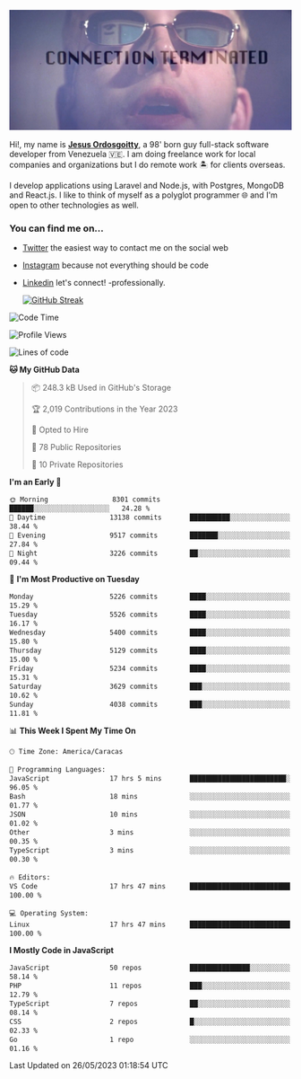 ![hackers movie reference](./disconnected.jpg)

Hi!, my name is [**Jesus Ordosgoitty**](https://jodaz.xyz), a 98' born guy full-stack software developer from Venezuela 🇻🇪. I am doing freelance work for local companies and organizations but I do remote work 🏝️ for clients overseas. 

I develop applications using Laravel and Node.js, with Postgres, MongoDB and React.js. I like to think of myself as a polyglot programmer 🌐 and I'm open to other technologies as well.

### You can find me on...

- [Twitter](https://twitter.com/jodaz_) the easiest way to contact me on the social web
- [Instagram](https://instagram.com/jodaz_) because not everything should be code
- [Linkedin](https://linkedin.com/in/jodaz) let's connect! -professionally.


    [![GitHub Streak](https://streak-stats.demolab.com?user=jodaz&theme=tokyonight)](https://git.io/streak-stats)

<!--START_SECTION:waka-->
![Code Time](http://img.shields.io/badge/Code%20Time-3%2C921%20hrs%2042%20mins-blue)

![Profile Views](http://img.shields.io/badge/Profile%20Views-0-blue)

![Lines of code](https://img.shields.io/badge/From%20Hello%20World%20I%27ve%20Written-98.0%20million%20lines%20of%20code-blue)

**🐱 My GitHub Data** 

> 📦 248.3 kB Used in GitHub's Storage 
 > 
> 🏆 2,019 Contributions in the Year 2023
 > 
> 💼 Opted to Hire
 > 
> 📜 78 Public Repositories 
 > 
> 🔑 10 Private Repositories 
 > 
**I'm an Early 🐤** 

```text
🌞 Morning                8301 commits        ██████░░░░░░░░░░░░░░░░░░░   24.28 % 
🌆 Daytime                13138 commits       ██████████░░░░░░░░░░░░░░░   38.44 % 
🌃 Evening                9517 commits        ███████░░░░░░░░░░░░░░░░░░   27.84 % 
🌙 Night                  3226 commits        ██░░░░░░░░░░░░░░░░░░░░░░░   09.44 % 
```
📅 **I'm Most Productive on Tuesday** 

```text
Monday                   5226 commits        ████░░░░░░░░░░░░░░░░░░░░░   15.29 % 
Tuesday                  5526 commits        ████░░░░░░░░░░░░░░░░░░░░░   16.17 % 
Wednesday                5400 commits        ████░░░░░░░░░░░░░░░░░░░░░   15.80 % 
Thursday                 5129 commits        ████░░░░░░░░░░░░░░░░░░░░░   15.00 % 
Friday                   5234 commits        ████░░░░░░░░░░░░░░░░░░░░░   15.31 % 
Saturday                 3629 commits        ███░░░░░░░░░░░░░░░░░░░░░░   10.62 % 
Sunday                   4038 commits        ███░░░░░░░░░░░░░░░░░░░░░░   11.81 % 
```


📊 **This Week I Spent My Time On** 

```text
🕑︎ Time Zone: America/Caracas

💬 Programming Languages: 
JavaScript               17 hrs 5 mins       ████████████████████████░   96.05 % 
Bash                     18 mins             ░░░░░░░░░░░░░░░░░░░░░░░░░   01.77 % 
JSON                     10 mins             ░░░░░░░░░░░░░░░░░░░░░░░░░   01.02 % 
Other                    3 mins              ░░░░░░░░░░░░░░░░░░░░░░░░░   00.35 % 
TypeScript               3 mins              ░░░░░░░░░░░░░░░░░░░░░░░░░   00.30 % 

🔥 Editors: 
VS Code                  17 hrs 47 mins      █████████████████████████   100.00 % 

💻 Operating System: 
Linux                    17 hrs 47 mins      █████████████████████████   100.00 % 
```

**I Mostly Code in JavaScript** 

```text
JavaScript               50 repos            ███████████████░░░░░░░░░░   58.14 % 
PHP                      11 repos            ███░░░░░░░░░░░░░░░░░░░░░░   12.79 % 
TypeScript               7 repos             ██░░░░░░░░░░░░░░░░░░░░░░░   08.14 % 
CSS                      2 repos             █░░░░░░░░░░░░░░░░░░░░░░░░   02.33 % 
Go                       1 repo              ░░░░░░░░░░░░░░░░░░░░░░░░░   01.16 % 
```




 Last Updated on 26/05/2023 01:18:54 UTC
<!--END_SECTION:waka-->
